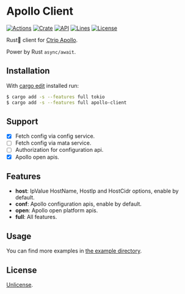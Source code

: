 # Apollo Client

[![Actions](https://github.com/jmjoy/apollo-client/workflows/Rust/badge.svg?branch=master&event=push)](https://github.com/jmjoy/apollo-client/actions?query=workflow%3ARust+branch%3Amaster+event%3Apush++)
[![Crate](https://img.shields.io/crates/v/apollo-client.svg)](https://crates.io/crates/apollo-client)
[![API](https://docs.rs/apollo-client/badge.svg)](https://docs.rs/apollo-client)
[![Lines](https://img.shields.io/tokei/lines/github/jmjoy/apollo-client)](https://github.com/jmjoy/apollo-client)
[![License](https://img.shields.io/crates/l/apollo-client)](https://github.com/jmjoy/apollo-client/blob/master/LICENSE)

Rust🦀 client for [Ctrip Apollo](https://github.com/ctripcorp/apollo).

Power by Rust `async/await`.

## Installation

With [cargo edit](https://github.com/killercup/cargo-edit) installed run:

```sh
$ cargo add -s --features full tokio
$ cargo add -s --features full apollo-client
```

## Support

- [x] Fetch config via config service.
- [ ] Fetch config via mata service.
- [ ] Authorization for configuration api.
- [x] Apollo open apis.

## Features

- **host**: IpValue HostName, HostIp and HostCidr options, enable by default.
- **conf**: Apollo configuration apis, enable by default.
- **open**: Apollo open platform apis.
- **full**: All features.

## Usage

You can find more examples in [the example directory](https://github.com/jmjoy/apollo-client/tree/master/examples).

## License

[Unlicense](https://github.com/jmjoy/apollo-client/blob/master/LICENSE).

